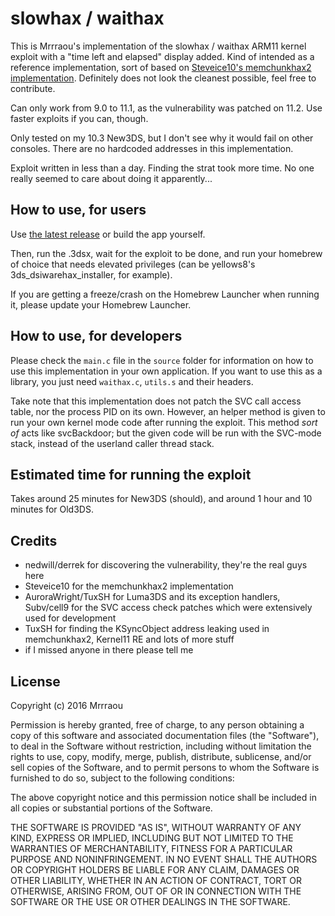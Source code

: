 # slowhax / waithax

This is Mrrraou's implementation of the slowhax / waithax ARM11 kernel exploit with a "time left and elapsed" display added.
Kind of intended as a reference implementation, sort of based on [Steveice10's memchunkhax2 implementation](https://github.com/Steveice10/memchunkhax2/).
Definitely does not look the cleanest possible, feel free to contribute.

Can only work from 9.0 to 11.1, as the vulnerability was patched on 11.2. Use faster exploits if you can, though.

Only tested on my 10.3 New3DS, but I don't see why it would fail on other consoles. There are no hardcoded addresses in this implementation.

Exploit written in less than a day. Finding the strat took more time.
No one really seemed to care about doing it apparently...

## How to use, for users

Use [the latest release](https://github.com/Mrrraou/waithax/releases) or build the app yourself.

Then, run the .3dsx, wait for the exploit to be done, and run your homebrew of choice that needs elevated privileges (can be yellows8's 3ds_dsiwarehax_installer, for example).

If you are getting a freeze/crash on the Homebrew Launcher when running it, please update your Homebrew Launcher.

## How to use, for developers

Please check the `main.c` file in the `source` folder for information on how to use this implementation in your own application.
If you want to use this as a library, you just need `waithax.c`, `utils.s` and their headers.

Take note that this implementation does not patch the SVC call access table, nor the process PID on its own.
However, an helper method is given to run your own kernel mode code after running the exploit.
This method *sort of* acts like svcBackdoor; but the given code will be run with the SVC-mode stack, instead of the userland caller thread stack.

## Estimated time for running the exploit

Takes around 25 minutes for New3DS (should), and around 1 hour and 10 minutes for Old3DS.

## Credits

 - nedwill/derrek for discovering the vulnerability, they're the real guys here
 - Steveice10 for the memchunkhax2 implementation
 - AuroraWright/TuxSH for Luma3DS and its exception handlers, Subv/cell9 for the SVC access check patches which were extensively used for development
 - TuxSH for finding the KSyncObject address leaking used in memchunkhax2, Kernel11 RE and lots of more stuff
 - if I missed anyone in there please tell me

## License

Copyright (c) 2016 Mrrraou

Permission is hereby granted, free of charge, to any person obtaining a copy of this software and associated documentation files (the "Software"), to deal in the Software without restriction, including without limitation the rights to use, copy, modify, merge, publish, distribute, sublicense, and/or sell copies of the Software, and to permit persons to whom the Software is furnished to do so, subject to the following conditions:

The above copyright notice and this permission notice shall be included in all copies or substantial portions of the Software.

THE SOFTWARE IS PROVIDED "AS IS", WITHOUT WARRANTY OF ANY KIND, EXPRESS OR IMPLIED, INCLUDING BUT NOT LIMITED TO THE WARRANTIES OF MERCHANTABILITY, FITNESS FOR A PARTICULAR PURPOSE AND NONINFRINGEMENT.
IN NO EVENT SHALL THE AUTHORS OR COPYRIGHT HOLDERS BE LIABLE FOR ANY CLAIM, DAMAGES OR OTHER LIABILITY, WHETHER IN AN ACTION OF CONTRACT, TORT OR OTHERWISE, ARISING FROM, OUT OF OR IN CONNECTION WITH THE SOFTWARE OR THE USE OR OTHER DEALINGS IN THE SOFTWARE.

